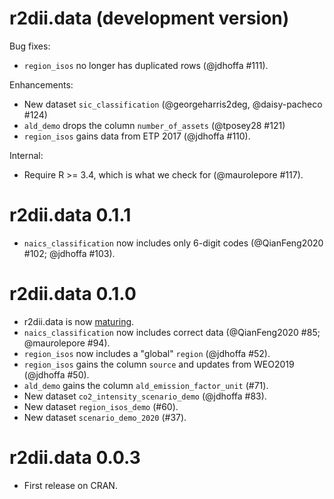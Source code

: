 # r2dii.data (development version)

Bug fixes:

* `region_isos` no longer has duplicated rows (@jdhoffa #111).

Enhancements:

* New dataset `sic_classification` (@georgeharris2deg, @daisy-pacheco #124)
* `ald_demo` drops the column `number_of_assets` (@tposey28 #121)
* `region_isos` gains data from ETP 2017 (@jdhoffa #110).

Internal:

* Require R >= 3.4, which is what we check for (@maurolepore #117).


# r2dii.data 0.1.1

* `naics_classification` now includes only 6-digit codes (@QianFeng2020 #102; @jdhoffa #103).

# r2dii.data 0.1.0

* r2dii.data is now [maturing](https://www.tidyverse.org/lifecycle/#maturing).
* `naics_classification` now includes correct data (@QianFeng2020 #85; @maurolepore #94).
* `region_isos` now includes a "global" `region` (@jdhoffa #52).
* `region_isos` gains the column `source` and updates from WEO2019 (@jdhoffa #50).
* `ald_demo` gains the column `ald_emission_factor_unit` (#71).
* New dataset `co2_intensity_scenario_demo` (@jdhoffa #83).
* New dataset `region_isos_demo` (#60).
* New dataset `scenario_demo_2020` (#37).

# r2dii.data 0.0.3

* First release on CRAN.
